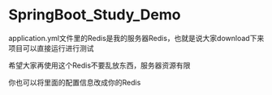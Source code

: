 # SpringBoot_Study_Demo

application.yml文件里的Redis是我的服务器Redis，也就是说大家download下来项目可以直接运行进行测试

希望大家再使用这个Redis不要乱放东西，服务器资源有限

你也可以将里面的配置信息改成你的Redis
